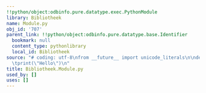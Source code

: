 ```yaml
---
!!python/object:odbinfo.pure.datatype.exec.PythonModule
library: Bibliotheek
name: Module.py
obj_id: '707'
parent_link: !!python/object:odbinfo.pure.datatype.base.Identifier
  bookmark: null
  content_type: pythonlibrary
  local_id: Bibliotheek
source: "# coding: utf-8\nfrom __future__ import unicode_literals\n\ndef script():\n\
  \tprint(\"Hello\")\n"
title: Bibliotheek.Module.py
used_by: []
uses: []
---
```

